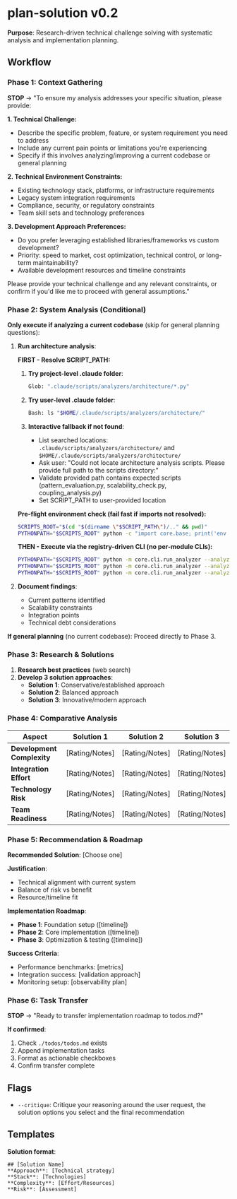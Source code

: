 # plan-solution v0.2

**Purpose**: Research-driven technical challenge solving with systematic analysis and implementation planning.

## Workflow

### Phase 1: Context Gathering

**STOP** → "To ensure my analysis addresses your specific situation, please provide:

**1. Technical Challenge:**

- Describe the specific problem, feature, or system requirement you need to address
- Include any current pain points or limitations you're experiencing
- Specify if this involves analyzing/improving a current codebase or general planning

**2. Technical Environment Constraints:**

- Existing technology stack, platforms, or infrastructure requirements
- Legacy system integration requirements
- Compliance, security, or regulatory constraints
- Team skill sets and technology preferences

**3. Development Approach Preferences:**

- Do you prefer leveraging established libraries/frameworks vs custom development?
- Priority: speed to market, cost optimization, technical control, or long-term maintainability?
- Available development resources and timeline constraints

Please provide your technical challenge and any relevant constraints, or confirm if you'd like me to proceed with general assumptions."

### Phase 2: System Analysis (Conditional)

**Only execute if analyzing a current codebase** (skip for general planning questions):

1. **Run architecture analysis**:

   **FIRST - Resolve SCRIPT_PATH:**

   1. **Try project-level .claude folder**:

      ```bash
      Glob: ".claude/scripts/analyzers/architecture/*.py"
      ```

   2. **Try user-level .claude folder**:

      ```bash
      Bash: ls "$HOME/.claude/scripts/analyzers/architecture/"
      ```

   3. **Interactive fallback if not found**:
      - List searched locations: `.claude/scripts/analyzers/architecture/` and `$HOME/.claude/scripts/analyzers/architecture/`
      - Ask user: "Could not locate architecture analysis scripts. Please provide full path to the scripts directory:"
      - Validate provided path contains expected scripts (pattern_evaluation.py, scalability_check.py, coupling_analysis.py)
      - Set SCRIPT_PATH to user-provided location

   **Pre-flight environment check (fail fast if imports not resolved):**

   ```bash
   SCRIPTS_ROOT="$(cd "$(dirname \"$SCRIPT_PATH\")/.." && pwd)"
   PYTHONPATH="$SCRIPTS_ROOT" python -c "import core.base; print('env OK')"
   ```

   **THEN - Execute via the registry-driven CLI (no per-module CLIs):**

   ```bash
   PYTHONPATH="$SCRIPTS_ROOT" python -m core.cli.run_analyzer --analyzer architecture:patterns --target .
   PYTHONPATH="$SCRIPTS_ROOT" python -m core.cli.run_analyzer --analyzer architecture:scalability --target .
   PYTHONPATH="$SCRIPTS_ROOT" python -m core.cli.run_analyzer --analyzer architecture:coupling --target .
   ```

2. **Document findings**:
   - Current patterns identified
   - Scalability constraints
   - Integration points
   - Technical debt considerations

**If general planning** (no current codebase): Proceed directly to Phase 3.

### Phase 3: Research & Solutions

1. **Research best practices** (web search)
2. **Develop 3 solution approaches**:
   - **Solution 1**: Conservative/established approach
   - **Solution 2**: Balanced approach
   - **Solution 3**: Innovative/modern approach

### Phase 4: Comparative Analysis

| Aspect                     | Solution 1     | Solution 2     | Solution 3     |
| -------------------------- | -------------- | -------------- | -------------- |
| **Development Complexity** | [Rating/Notes] | [Rating/Notes] | [Rating/Notes] |
| **Integration Effort**     | [Rating/Notes] | [Rating/Notes] | [Rating/Notes] |
| **Technology Risk**        | [Rating/Notes] | [Rating/Notes] | [Rating/Notes] |
| **Team Readiness**         | [Rating/Notes] | [Rating/Notes] | [Rating/Notes] |

### Phase 5: Recommendation & Roadmap

**Recommended Solution**: [Choose one]

**Justification**:

- Technical alignment with current system
- Balance of risk vs benefit
- Resource/timeline fit

**Implementation Roadmap**:

- **Phase 1**: Foundation setup ([timeline])
- **Phase 2**: Core implementation ([timeline])
- **Phase 3**: Optimization & testing ([timeline])

**Success Criteria**:

- Performance benchmarks: [metrics]
- Integration success: [validation approach]
- Monitoring setup: [observability plan]

### Phase 6: Task Transfer

**STOP** → "Ready to transfer implementation roadmap to todos.md?"

**If confirmed**:

1. Check `./todos/todos.md` exists
2. Append implementation tasks
3. Format as actionable checkboxes
4. Confirm transfer complete

## Flags

- `--critique`: Critique your reasoning around the user request, the solution options you select and the final recommendation

## Templates

**Solution format**:

```
## [Solution Name]
**Approach**: [Technical strategy]
**Stack**: [Technologies]
**Complexity**: [Effort/Resources]
**Risk**: [Assessment]
```

